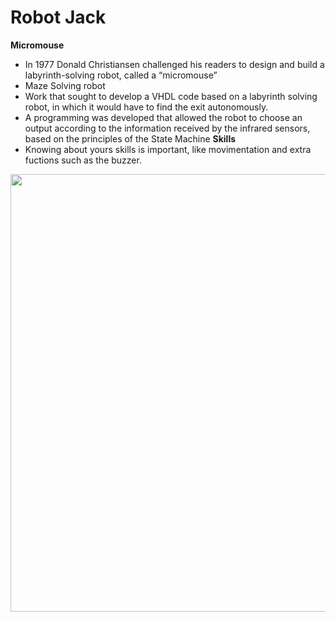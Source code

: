 # Robot Jack
**Micromouse**
* In 1977 Donald Christiansen challenged his readers to design and build a labyrinth-solving robot, called a “micromouse”
* Maze Solving robot
* Work that sought to develop a VHDL code based on a labyrinth solving robot, in which it would have to find the exit autonomously. 
* A programming was developed that allowed the robot to choose an output according to the information received by the infrared sensors, based on the principles of the State Machine
**Skills**
* Knowing about yours skills is important, like movimentation and extra fuctions such as the buzzer.
<div align="center">
<img src="https://user-images.githubusercontent.com/79164935/164305815-8136aa3d-9763-48a2-90da-01e905c224f6.jpg" width="700px" />
</div> 

